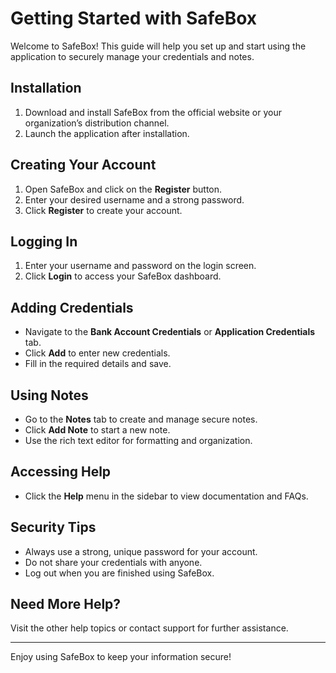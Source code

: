 # Getting Started with SafeBox

Welcome to SafeBox! This guide will help you set up and start using the application to securely manage your credentials and notes.

## Installation

1. Download and install SafeBox from the official website or your organization’s distribution channel.
2. Launch the application after installation.

## Creating Your Account

1. Open SafeBox and click on the **Register** button.
2. Enter your desired username and a strong password.
3. Click **Register** to create your account.

## Logging In

1. Enter your username and password on the login screen.
2. Click **Login** to access your SafeBox dashboard.

## Adding Credentials

- Navigate to the **Bank Account Credentials** or **Application Credentials** tab.
- Click **Add** to enter new credentials.
- Fill in the required details and save.

## Using Notes

- Go to the **Notes** tab to create and manage secure notes.
- Click **Add Note** to start a new note.
- Use the rich text editor for formatting and organization.

## Accessing Help

- Click the **Help** menu in the sidebar to view documentation and FAQs.

## Security Tips

- Always use a strong, unique password for your account.
- Do not share your credentials with anyone.
- Log out when you are finished using SafeBox.

## Need More Help?

Visit the other help topics or contact support for further assistance.

---

Enjoy using SafeBox to keep your information secure!
